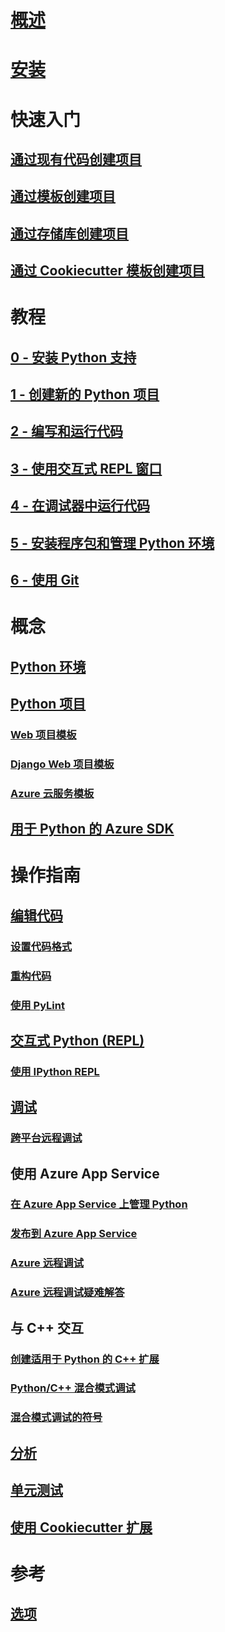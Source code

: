 # [概述](python-in-visual-studio.md)
# [安装](installation.md)
# 快速入门
## [通过现有代码创建项目](quickstart-01-project-from-existing.md)
## [通过模板创建项目](quickstart-02-project-from-template.md)
## [通过存储库创建项目](quickstart-03-project-from-repository.md)
## [通过 Cookiecutter 模板创建项目](quickstart-04-project-from-cookiecutter.md)
# 教程
## [0 - 安装 Python 支持](vs-tutorial-01-00.md)
## [1 - 创建新的 Python 项目](vs-tutorial-01-01.md)
## [2 - 编写和运行代码](vs-tutorial-01-02.md)
## [3 - 使用交互式 REPL 窗口](vs-tutorial-01-03.md)
## [4 - 在调试器中运行代码](vs-tutorial-01-04.md)
## [5 - 安装程序包和管理 Python 环境](vs-tutorial-01-05.md)
## [6 - 使用 Git](vs-tutorial-01-06.md)
# 概念
## [Python 环境](python-environments.md)
## [Python 项目](python-projects.md)
### [Web 项目模板](template-web.md)
### [Django Web 项目模板](template-django.md)
### [Azure 云服务模板](template-azure-cloud-service.md)
## [用于 Python 的 Azure SDK](azure-sdk-for-python.md)
# 操作指南
## [编辑代码](code-editing.md)
### [设置代码格式](code-formatting.md)
### [重构代码](code-refactoring.md)
### [使用 PyLint](code-pylint.md)
## [交互式 Python (REPL)](interactive-repl.md)
### [使用 IPython REPL](interactive-repl-ipython.md)
## [调试](debugging.md)
### [跨平台远程调试](debugging-cross-platform-remote.md)
## 使用 Azure App Service
### [在 Azure App Service 上管理 Python](managing-python-on-azure-app-service.md)
### [发布到 Azure App Service](publishing-to-azure.md)
### [Azure 远程调试](debugging-azure-remote.md)
### [Azure 远程调试疑难解答](debugging-azure-remote-troubleshooting.md)
## 与 C++ 交互
### [创建适用于 Python 的 C++ 扩展](cpp-and-python.md)
### [Python/C++ 混合模式调试](debugging-mixed-mode.md)
### [混合模式调试的符号](debugging-symbols-for-mixed-mode.md)
## [分析](profiling.md)
## [单元测试](unit-testing.md)
## [使用 Cookiecutter 扩展](cookiecutter.md)
# 参考
## [选项](options.md)

